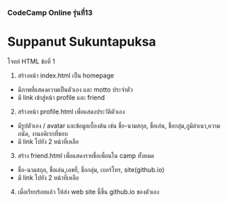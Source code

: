 ### CodeCamp Online รุ่นที่13
# Suppanut Sukuntapuksa

โจทย์ HTML ข้อที่ 1

1. สร้างหน้า index.html เป็น homepage

- มีภาพที่แสดงความเป็นตัวเอง และ motto ประจำตัว
- มี link เข้าสู่หน้า profile และ friend

2. สร้างหน้า profile.html เพื่อแสดงประวัติตัวเอง

- มีรูปตัวเอง / avatar และข้อมูลเบื้องต้น เช่น ชื่อ-นามสกุล,​ ชื่อเล่น, ชื่อกลุ่ม,​ ภูมิลำเนา,ความถนัด, งานอดิเรกที่ชอบ
- มี link ไปยัง 2 หน้าที่เหลือ

3. สร้าง friend.html เพื่อแสดงรายชื่อเพื่อนใน camp ทั้งหมด

- ชื่อ-นามสกุล,​ ชื่อเล่น,เลขที่, ชื่อกลุ่ม,​ เบอร์โทร, site(github.io)
- มี link ไปยัง 2 หน้าที่เหลือ 

4. เมื่อเรียบร้อยแล้ว ให้ส่ง web site นี้ขึ้น github.io ของตัวเอง

